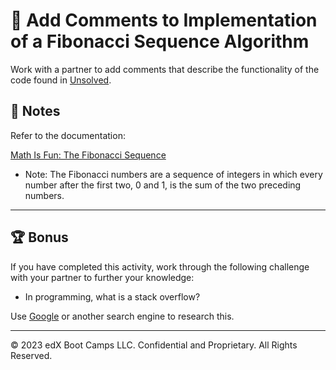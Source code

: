 # 📐 Add Comments to Implementation of a Fibonacci Sequence Algorithm

Work with a partner to add comments that describe the functionality of the code found in [Unsolved](./Unsolved).

## 📝 Notes

Refer to the documentation: 

[Math Is Fun: The Fibonacci Sequence](https://www.mathsisfun.com/numbers/Fibonacci-sequence.html)

* Note: The Fibonacci numbers are a sequence of integers in which every number after the first two, 0 and 1, is the sum of the two preceding numbers. 

---

## 🏆 Bonus

If you have completed this activity, work through the following challenge with your partner to further your knowledge:

* In programming, what is a stack overflow?

Use [Google](https://www.google.com) or another search engine to research this.

---
© 2023 edX Boot Camps LLC. Confidential and Proprietary. All Rights Reserved.